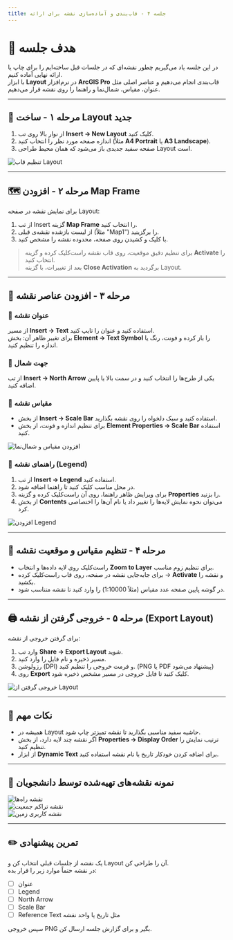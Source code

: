 ```yaml
---
title: جلسه ۴ - قاب‌بندی و آماده‌سازی نقشه برای ارائه
---
```


# 🎯 هدف جلسه  
در این جلسه یاد می‌گیریم چطور نقشه‌ای که در جلسات قبل ساخته‌ایم را برای چاپ یا ارائه نهایی آماده کنیم.  
با ابزار **Layout** در نرم‌افزار **ArcGIS Pro** قاب‌بندی انجام می‌دهیم و عناصر اصلی مثل عنوان، مقیاس، شمال‌نما و راهنما را روی نقشه قرار می‌دهیم.

---

## 🧩 مرحله ۱ - ساخت Layout جدید
1. از نوار بالا روی تب **Insert → New Layout** کلیک کنید.  
2. اندازه صفحه مورد نظر را انتخاب کنید (مثلاً **A4 Portrait** یا **A3 Landscape**).  
3. صفحه سفید جدیدی باز می‌شود که همان محیط طراحی Layout است.

![تنظیم قاب Layout](https://i.postimg.cc/7LgtndDB/Screenshot-363.png)

---

## 🗺️ مرحله ۲ - افزودن Map Frame  
برای نمایش نقشه در صفحه Layout:
1. از تب Insert گزینه **Map Frame** را انتخاب کنید.  
2. از لیست بازشده نقشه‌ی قبلی (مثلاً "Map1") را برگزینید.  
3. با کلیک و کشیدن روی صفحه، محدوده نقشه را مشخص کنید.  

> برای تنظیم دقیق موقعیت، روی قاب نقشه راست‌کلیک کرده و گزینه **Activate** را انتخاب کنید.  
> بعد از تغییرات، با گزینه **Close Activation** برگردید به Layout.

---

## 🧭 مرحله ۳ - افزودن عناصر نقشه

### 🔹 عنوان نقشه  
از مسیر **Insert → Text** استفاده کنید و عنوان را تایپ کنید.  
برای تغییر ظاهر آن: بخش **Element → Text Symbol** را باز کرده و فونت، رنگ یا اندازه را تنظیم کنید.

### 🔹 جهت شمال  
از تب **Insert → North Arrow** یکی از طرح‌ها را انتخاب کنید و در سمت بالا یا پایین اضافه کنید.

### 🔹 مقیاس نقشه  
- از بخش **Insert → Scale Bar** استفاده کنید و سبک دلخواه را روی نقشه بگذارید.  
- برای تنظیم اندازه و فونت، از بخش **Element Properties → Scale Bar** استفاده کنید.

![افزودن مقیاس و شمال‌نما](https://i.postimg.cc/g23LGXhg/Screenshot-366.png)

### 🔹 راهنمای نقشه (Legend)
1. از تب **Insert → Legend** استفاده کنید.  
2. در محل مناسب کلیک کنید تا راهنما اضافه شود.  
3. برای ویرایش ظاهر راهنما، روی آن راست‌کلیک کرده و گزینه **Properties** را بزنید.  
4. از بخش **Contents** می‌توان نحوه نمایش لایه‌ها را تغییر داد یا نام آن‌ها را اختصاصی کرد.

![افزودن Legend](https://i.postimg.cc/k40TRRjB/Screenshot-365.png)

---

## 🧱 مرحله ۴ - تنظیم مقیاس و موقعیت نقشه

- راست‌کلیک روی لایه داده‌ها و انتخاب **Zoom to Layer** برای تنظیم زوم مناسب.  
- برای جابه‌جایی نقشه در صفحه، روی قاب راست‌کلیک کرده → **Activate** و نقشه را بکشید.  
- در گوشه پایین صفحه عدد مقیاس (مثلاً 1:10000) را وارد کنید تا نقشه متناسب شود.

---

## 🖨️ مرحله ۵ - خروجی گرفتن از نقشه (Export Layout)
برای گرفتن خروجی از نقشه:
1. وارد تب **Share → Export Layout** شوید.  
2. مسیر ذخیره و نام فایل را وارد کنید.  
3. رزولوشن (DPI) و فرمت خروجی را تنظیم کنید. (PNG یا PDF پیشنهاد می‌شود)  
4. روی **Export** کلیک کنید تا فایل خروجی در مسیر مشخص ذخیره شود.

![خروجی گرفتن از Layout](https://s6.uupload.ir/files/screenshot_%28364%29_ixrc.png)

---

## 🧠 نکات مهم

- همیشه در Layout حاشیه سفید مناسبی بگذارید تا نقشه تمیزتر چاپ شود.  
- اگر نقشه چند لایه دارد، از بخش **Properties → Display Order** ترتیب نمایش را تنظیم کنید.  
- از ابزار **Dynamic Text** برای اضافه کردن خودکار تاریخ یا نام نقشه استفاده کنید.

---

## 🎨 نمونه نقشه‌های تهیه‌شده توسط دانشجویان

![نقشه راه‌ها](https://www.dropbox.com/scl/fi/zrl1hlp3rvdzbfokibbhu/photo_1404-07-28-00.09.48.jpeg?rlkey=5thwqzpqwnsheaozqcfodem0v&st=ztcdmvdo&dl=0)  
![نقشه تراکم جمعیت](https://www.dropbox.com/scl/fi/ob422kzm4rf2r2d924uf6/photo_1404-07-28-00.09.51.jpeg?rlkey=00kci3tuoorjdvjzufpjzq09v&st=m0j0whsl&dl=0)  
![نقشه کاربری زمین](https://www.dropbox.com/scl/fi/7d6id9z3cykpf5k4ond4n/photo_1404-07-28-00.09.57.jpeg?rlkey=tjmwfhfv5d1fte85lgjsrautn&st=3uguz3fp&dl=0)

---

## ✏️ تمرین پیشنهادی

یک نقشه از جلسات قبلی انتخاب کن و Layout آن را طراحی کن.  
در نقشه حتماً موارد زیر را قرار بده:

- [ ] عنوان  
- [ ] Legend  
- [ ] North Arrow  
- [ ] Scale Bar  
- [ ] Reference Text مثل تاریخ یا واحد نقشه  

سپس خروجی PNG بگیر و برای گزارش جلسه ارسال کن.
